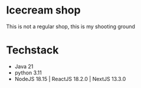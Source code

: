 # Icecream shop
This is not a regular shop, this is my shooting ground
# Techstack
- Java 21
- python 3.11
- NodeJS 18.15 | ReactJS 18.2.0 | NextJS 13.3.0
